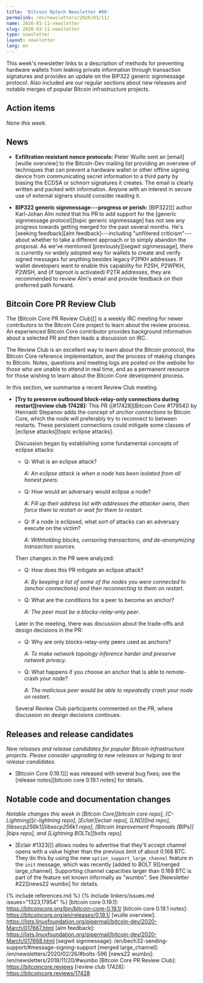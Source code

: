 ```yaml
---
title: 'Bitcoin Optech Newsletter #88'
permalink: /en/newsletters/2020/03/11/
name: 2020-03-11-newsletter
slug: 2020-03-11-newsletter
type: newsletter
layout: newsletter
lang: en
---
```

This week's newsletter links to a description of methods for preventing
hardware wallets from leaking private information through transaction
signatures and provides an update on the BIP322 generic signmessage
protocol.  Also included are our regular sections about new releases and
notable merges of popular Bitcoin infrastructure projects.

## Action items

*None this week.*

## News

- **Exfiltration resistant nonce protocols:** Pieter Wuille sent an
  [email][wuille overview] to the Bitcoin-Dev mailing list providing an
  overview of techniques that can prevent a hardware wallet or other
  offline signing device from communicating secret information to a
  third party by biasing the ECDSA or schnorr signatures it creates.
  The email is clearly written and packed with information.  Anyone with
  an interest in secure use of external signers should consider reading
  it.

- **BIP322 generic signmessage---progress or perish:** [BIP322][] author
  Karl-Johan Alm noted that his PR to add support for the [generic
  signmessage protocol][topic generic signmessage] has not see any
  progress towards getting merged for the past several months.  He's
  [seeking feedback][alm feedback]---including "unfiltered
  criticism"---about whether to take a different approach or to simply
  abandon the proposal.  As we've mentioned [previously][segwit
  signmessage], there is currently no widely adopted way for wallets to
  create and verify signed messages for anything besides legacy P2PKH
  addresses.  If wallet developers want to enable this capability for
  P2SH, P2WPKH, P2WSH, and (if taproot is activated) P2TR addresses,
  they are recommended to review Alm's email and provide feedback on
  their preferred path forward.

## Bitcoin Core PR Review Club

The [Bitcoin Core PR Review Club][] is a weekly IRC meeting for newer
contributors to the Bitcoin Core project to learn about the review process. An
experienced Bitcoin Core contributor provides background information about a
selected PR and then leads a discussion on IRC.

The Review Club is an excellent way to learn about the Bitcoin protocol, the
Bitcoin Core reference implementation, and the process of making changes to
Bitcoin. Notes, questions and meeting logs are posted on the website for those
who are unable to attend in real time, and as a permanent resource for those
wishing to learn about the Bitcoin Core development process.

In this section, we summarise a recent Review Club meeting.

- **[Try to preserve outbound block-relay-only connections during restart][review club 17428]:**
  This PR ([#17428][Bitcoin Core #17954]) by Hennadii Stepanov adds the concept
  of _anchor connections_ to Bitcoin Core, which the node will preferably try to
  reconnect to between restarts. These persistent connections could mitigate some
  classes of [eclipse attacks][topic eclipse attacks].

    Discussion began by establishing some fundamental concepts of eclipse attacks:

    - Q: What is an eclipse attack?

        _A: An eclipse attack is when a node has been isolated from all honest peers._

    - Q: How would an adversary would eclipse a node?

        _A: Fill up their address list with addresses the attacker owns, then
        force them to restart or wait for them to restart._

    - Q: If a node is eclipsed, what sort of attacks can an adversary execute on the
      victim?

        _A: Withholding blocks, censoring transactions, and
        de-anonymizing transaction sources._

    Then changes in the PR were analyzed:

    - Q: How does this PR mitigate an eclipse attack?

        _A: By keeping a list of some of the nodes you were connected to
        (anchor connections) and then reconnecting to them on restart._

    - Q: What are the conditions for a peer to become an anchor?

        _A: The peer must be a blocks-relay-only peer_.

    Later in the meeting, there was discussion about the trade-offs and design
    decisions in the PR:

    - Q: Why are only blocks-relay-only peers used as anchors?

        _A: To make network topology inference harder and preserve network
        privacy._

    - Q: What happens if you choose an anchor that is able to remote-crash your
      node?

        _A: The malicious peer would be able to repeatedly crash your
        node on restart._

    Several Review Club participants commented on the PR, where discussion on
    design decisions continues.

## Releases and release candidates

*New releases and release candidates for popular Bitcoin infrastructure
projects.  Please consider upgrading to new releases or helping to test
release candidates.*

- [Bitcoin Core 0.19.1][] was released with several bug fixes; see the
  [release notes][bitcoin core 0.19.1 notes] for details.  <!-- FIXME:confirm_release -->

## Notable code and documentation changes

*Notable changes this week in [Bitcoin Core][bitcoin core repo],
[C-Lightning][c-lightning repo], [Eclair][eclair repo], [LND][lnd repo],
[libsecp256k1][libsecp256k1 repo], [Bitcoin Improvement Proposals
(BIPs)][bips repo], and [Lightning BOLTs][bolts repo].*

- [Eclair #1323][] allows nodes to advertise that they'll accept channel
  opens with a value higher than the previous limit of about 0.168 BTC.
  They do this by using the new `option_support_large_channel` feature
  in the `init` message, which was recently [added to BOLT 9][merged
  large_channel].  Supporting channel capacities larger than 0.168 BTC
  is part of the feature set known informally as "wumbo".  See
  [Newsletter #22][news22 wumbo] for details.

{% include references.md %}
{% include linkers/issues.md issues="1323,17954" %}
[bitcoin core 0.19.1]: https://bitcoincore.org/bin/bitcoin-core-0.19.1/
[bitcoin core 0.19.1 notes]: https://bitcoincore.org/en/releases/0.19.1/
[wuille overview]: https://lists.linuxfoundation.org/pipermail/bitcoin-dev/2020-March/017667.html
[alm feedback]: https://lists.linuxfoundation.org/pipermail/bitcoin-dev/2020-March/017668.html
[segwit signmessage]: /en/bech32-sending-support/#message-signing-support
[merged large_channel]: /en/newsletters/2020/02/26/#bolts-596
[news22 wumbo]: /en/newsletters/2018/11/20/#wumbo
[Bitcoin Core PR Review Club]: https://bitcoincore.reviews
[review club 17428]: https://bitcoincore.reviews/17428
